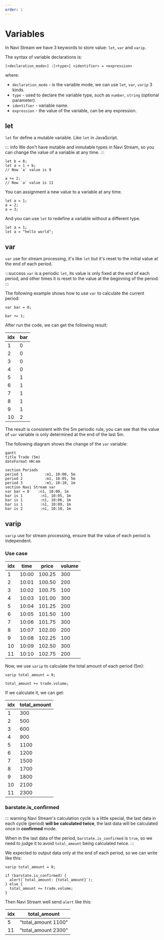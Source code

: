 ```yaml
---
order: 1
---
```


# Variables

In Navi Stream we have 3 keywords to store value: `let`, `var` and `varip`.

The syntax of variable declarations is:

```
[<declaration_mode>] :[<type>] <identifier> = <expression>
```

where:

- `declaration_mode` - is the variable mode, we can use `let`, `var`, `varip` 3 kinds.
- `type` - used to declare the variable type, such as `number`, `string` (optional parameter).
- `identifier` - variable name.
- `expression` - the value of the variable, can be any expression.

## let

`let` for define a mutable variable. Like `let` in JavaScript.

::: info
We don't have mutable and inmutable types in Navi Stream, so you can change the value of a variable at any time.
:::

```nvs
let b = 8;
let a = 1 + b;
// Now `a` value is 9

a += 2;
// Now `a` value is 11
```

You can assignment a new value to a variable at any time.

```nvs
let a = 1;
a = 2;
a = 3;
```

And you can use `let` to redefine a variable without a different type.

```nvs
let a = 1;
let a = "hello world";
```

## var

`var` use for stream processing, it's like `let` but it's reset to the initial value at the end of each period.

:::success
`var` is a periodic `let`, its value is only fixed at the end of each period, and other times it is reset to the value at the beginning of the period.
:::

The following example shows how to use `var` to calculate the current period:

```nvs
var bar = 0;

bar += 1;
```

After run the code, we can get the following result:

| idx | bar |
| --- | --- |
| 1   | 0   |
| 2   | 0   |
| 3   | 0   |
| 4   | 0   |
| 5   | 1   |
| 6   | 1   |
| 7   | 1   |
| 8   | 1   |
| 9   | 1   |
| 10  | 2   |

The result is consistent with the 5m periodic rule, you can see that the value of `var` variable is only determined at the end of the last 5m.

The following diagram shows the change of the `var` variable:

```mermaid
gantt
title Trade (5m)
dateFormat HH:mm

section Periods
period 1          :m1, 10:00, 5m
period 2          :m1, 10:05, 5m
period 3          :m1, 10:10, 1m
section Navi Stream var
var bar = 0    :n1, 10:00, 1m
bar is 1        :n1, 10:05, 1m
bar is 1        :n1, 10:06, 1m
bar is 1        :n1, 10:09, 1m
bar is 2        :n1, 10:10, 1m
```

## varip

`varip` use for stream processing, ensure that the value of each period is independent.

### Use case

| idx | time  | price  | volume |
| --- | ----- | ------ | ------ |
| 1   | 10:00 | 100.25 | 300    |
| 2   | 10:01 | 100.50 | 200    |
| 3   | 10:02 | 100.75 | 100    |
| 4   | 10:03 | 101.00 | 300    |
| 5   | 10:04 | 101.25 | 200    |
| 6   | 10:05 | 101.50 | 100    |
| 7   | 10:06 | 101.75 | 300    |
| 8   | 10:07 | 102.00 | 200    |
| 9   | 10:08 | 102.25 | 100    |
| 10  | 10:09 | 102.50 | 300    |
| 11  | 10:10 | 102.75 | 200    |

Now, we use `varip` to calculate the total amount of each period (5m):

```nvs
varip total_amount = 0;

total_amount += trade.volume;
```

If we calculate it, we can get:

| idx | total_amount |
| --- | ------------ |
| 1   | 300          |
| 2   | 500          |
| 3   | 600          |
| 4   | 900          |
| 5   | 1100         |
| 6   | 1200         |
| 7   | 1500         |
| 8   | 1700         |
| 9   | 1800         |
| 10  | 2100         |
| 11  | 2300         |

### barstate.is_confirmed

::: warning
Navi Stream's calculation cycle is a little special, the last data in each cycle (period) **will be calculated twice**, the last data will be calculated once in **confirmed** mode.

When in the last data of the period, `barstate.is_confirmed` is `true`, so we need to judge it to avoid `total_amount` being calculated twice.
:::

We expected to output data only at the end of each period, so we can write like this:

```nvs
varip total_amount = 0;

if (barstate.is_confirmed) {
  alert(`total_amount: {total_amount}`);
} else {
  total_amount += trade.volume;
}
```

Then Navi Stream well send `alert` like this:

| idx | total_amount        |
| --- | ------------------- |
| 5   | "total_amount 1100" |
| 11  | "total_amount 2300" |

